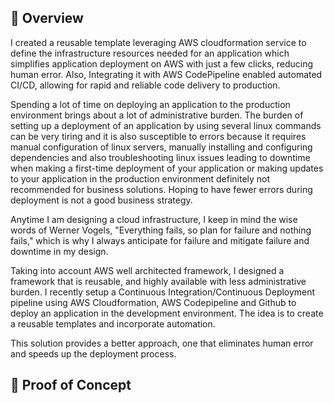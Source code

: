 
## <a name="Overview">🤖 Overview</a>

I created a reusable template leveraging AWS cloudformation service to define the infrastructure resources needed for an application which simplifies application deployment on AWS with just a few clicks, reducing human error. Also, Integrating it with AWS CodePipeline enabled automated CI/CD, allowing for rapid and reliable code delivery to production.

Spending a lot of time on deploying an application to the production environment brings about a lot of administrative burden. The burden of setting up a deployment of an application by using several linux commands can be very tiring and it is also susceptible to errors because it requires manual configuration of linux servers, manually installing and configuring dependencies and also troubleshooting linux issues leading to downtime when making a first-time deployment of your application or making updates to your application in the production environment definitely not recommended for business solutions. Hoping to have fewer errors during deployment is not a good business strategy.

Anytime I am designing a cloud infrastructure, I keep in mind the wise words of Werner Vogels, "Everything fails, so plan for failure and nothing fails," which is why I always anticipate for failure and mitigate failure and downtime in my design.

Taking into account AWS well architected framework, I designed a framework that is reusable, and highly available with less administrative burden. I recently setup a Continuous Integration/Continuous Deployment pipeline using AWS Cloudformation, AWS Codepipeline and Github to deploy an application in the development environment. The idea is to create a reusable templates and incorporate automation. 

This solution provides a better approach, one that eliminates human error and speeds up the deployment process.


 ## <a name="Proof of concept">🚀 Proof of Concept</a> 


